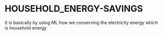 # HOUSEHOLD_ENERGY-SAVINGS
It is basically by using ML how we conserving the electricity energy which is household energy
